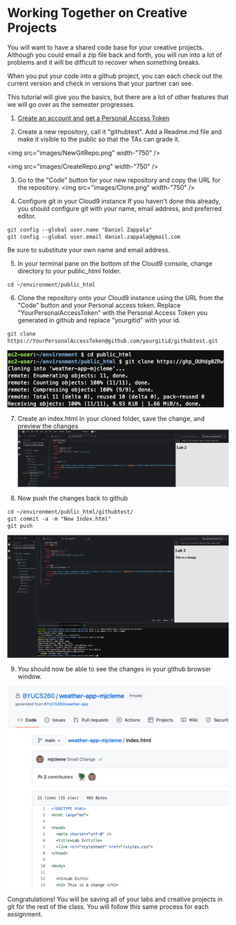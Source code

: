 # Working Together on Creative Projects
You will want to have a shared code base for your creative projects.  
Although you could email a zip file back and forth, you will run into a 
lot of problems and it will be difficult to recover when something breaks.

When you put your code into a github project, you can each check out the 
current version and check in versions that your partner can see.

This tutorial will give you the basics, but there are a lot of other features 
that we will go over as the semester progresses.

1. [Create an account and get a Personal Access Token](Account.md)

2. Create a new repository, call it "githubtest".  Add a Readme.md file and make it visible to the public so that the TAs can grade it.

<img src="images/NewGitRepo.png" width-"750" />

<img src="images/CreateRepo.png" width-"750" />

3. Go to the "Code" button for your new repository and copy the URL for the repository.
<img src="images/Clone.png" width-"750" />

4. Configure git in your Cloud9 instance
If you haven't done this already, you should configure git with your name, email address, and preferred editor.
```
git config --global user.name "Daniel Zappala"
git config --global user.email daniel.zappala@gmail.com
```
Be sure to substitute your own name and email address.

5. In your terminal pane on the bottom of the Cloud9 console, change directory to your public_html folder.
```
cd ~/environment/public_html
```

6. Clone the repository onto your Cloud9 instance using the URL from the "Code" button and your Personal access token. Replace "YourPersonalAccessToken" with the Personal Access Token you generated in github and replace "yourgitid" with your id.
```
git clone https://YourPersonalAccessToken@github.com/yourgitid/githubtest.git
```
![](images/githubclone.png) 

7. Create an index.html in your cloned folder, save the change, and preview the changes
![](images/change.png) 

8. Now push the changes back to github
```
cd ~/environment/public_html/githubtest/
git commit -a -m "New Index.html"
git push
```
![](images/push.png) 

9. You should now be able to see the changes in your github browser window.
<img src="images/smallchange.png" width="600" />


Congratulations!  You will be saving all of your labs and creative projects in git for the rest of the class.  You will follow this same process for each assignment.

